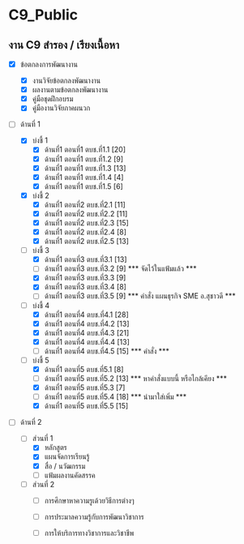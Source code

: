 # C9_Public
## งาน C9 สำรอง / เรียงเนื้อหา 

  - [x]  ข้อตกลงการพัฒนางาน 
       - [x]  งานวิจัยข้อตกลงพัฒนางาน   
       - [x]  ผลงานตามข้อตกลงพัฒนางาน
       - [x]  คู่มือชุดฝึกอบรม
       - [x]  คู่มืองานวิจัยภาคผนวก
       
  - [ ] ด้านที่ 1 
       - [x]  บ่งชี้ 1 
            - [x]  ด้านที่1 ตอนที่1 ตบช.ที่1.1 [20]
            - [x]  ด้านที่1 ตอนที่1 ตบช.ที่1.2 [9]
            - [x]  ด้านที่1 ตอนที่1 ตบช.ที่1.3 [13]  
            - [x]  ด้านที่1 ตอนที่1 ตบช.ที่1.4 [4]
            - [x]  ด้านที่1 ตอนที่1 ตบช.ที่1.5 [6]
       - [x]  บ่งชี้ 2 
            - [x]  ด้านที่1 ตอนที่2 ตบช.ที่2.1 [11]
            - [x]  ด้านที่1 ตอนที่2 ตบช.ที่2.2 [11]
            - [x]  ด้านที่1 ตอนที่2 ตบช.ที่2.3 [15]
            - [x]  ด้านที่1 ตอนที่2 ตบช.ที่2.4 [8]
            - [x]  ด้านที่1 ตอนที่2 ตบช.ที่2.5 [13]
       - [ ]  บ่งชี้ 3
            - [x]  ด้านที่1 ตอนที่3 ตบช.ที่3.1 [13]
            - [ ]  ด้านที่1 ตอนที่3 ตบช.ที่3.2 [9] *** จัดไว้ในแฟ้มแล้ว ***
            - [x]  ด้านที่1 ตอนที่3 ตบช.ที่3.3 [9]
            - [x]  ด้านที่1 ตอนที่3 ตบช.ที่3.4 [8]
            - [ ]  ด้านที่1 ตอนที่3 ตบช.ที่3.5 [9] *** คำสั่ง แผนธุรกิจ SME อ.สุชาวดี ***
       - [ ]  บ่งชี้ 4
            - [x]  ด้านที่1 ตอนที่4 ตบช.ที่4.1 [28]
            - [x]  ด้านที่1 ตอนที่4 ตบช.ที่4.2 [13]
            - [x]  ด้านที่1 ตอนที่4 ตบช.ที่4.3 [21]
            - [x]  ด้านที่1 ตอนที่4 ตบช.ที่4.4 [13]
            - [ ]  ด้านที่1 ตอนที่4 ตบช.ที่4.5 [15] *** คำสั่ง ***
       - [ ]  บ่งชี้ 5 
            - [x]  ด้านที่1 ตอนที่5 ตบช.ที่5.1 [8]
            - [ ]  ด้านที่1 ตอนที่5 ตบช.ที่5.2 [13] *** หาคำสั่งแบบนี้ หรือไกล้เคียง ***
            - [x]  ด้านที่1 ตอนที่5 ตบช.ที่5.3 [7]
            - [ ]  ด้านที่1 ตอนที่5 ตบช.ที่5.4 [18] *** นำมาใส่เพิ่ม ***
            - [x]  ด้านที่1 ตอนที่5 ตบช.ที่5.5 [15]
            
  - [ ]  ด้านที่ 2
     
       - [ ]  ส่วนที่ 1
            - [x]  หลักสูตร
            - [x]  แผนจัดการเรียนรู้
            - [x]  สื่อ / นวัฒกรรม
            - [ ]  แฟ้มผลงานคัดสรรค
        
       - [ ]  ส่วนที่ 2
            - [ ]  การศึกษาหาความรูเด้วยวิธีการต่างๆ
            - [ ]  การประมาลความรู้กับการพัฒนาวิชาการ
            - [ ]  การให้บริการทางวิชาการและวิชาชีพ



